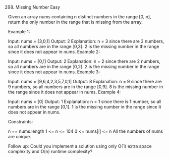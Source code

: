268. Missing Number
Easy

Given an array nums containing n distinct numbers in the range [0, n], return the only number in the range that is missing from the array.



Example 1:

Input: nums = [3,0,1]
Output: 2
Explanation: n = 3 since there are 3 numbers, so all numbers are in the range [0,3]. 2 is the missing number in the range since it does not appear in nums.
Example 2:

Input: nums = [0,1]
Output: 2
Explanation: n = 2 since there are 2 numbers, so all numbers are in the range [0,2]. 2 is the missing number in the range since it does not appear in nums.
Example 3:

Input: nums = [9,6,4,2,3,5,7,0,1]
Output: 8
Explanation: n = 9 since there are 9 numbers, so all numbers are in the range [0,9]. 8 is the missing number in the range since it does not appear in nums.
Example 4:

Input: nums = [0]
Output: 1
Explanation: n = 1 since there is 1 number, so all numbers are in the range [0,1]. 1 is the missing number in the range since it does not appear in nums.


Constraints:

n == nums.length
1 <= n <= 104
0 <= nums[i] <= n
All the numbers of nums are unique.


Follow up: Could you implement a solution using only O(1) extra space complexity and O(n) runtime complexity?
